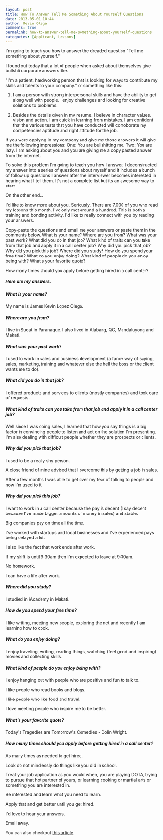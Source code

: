 ```yaml
---
layout: post
title: How To Answer Tell Me Something About Yourself Questions
date: 2013-05-01 10:44
author: Kevin Olega
comments: true
permalink: how-to-answer-tell-me-something-about-yourself-questions
categories: [Applicant, Lessons]
---
```

I'm going to teach you how to answer the dreaded question "Tell me something about yourself." 

I found out today that a lot of people when asked about themselves give bullshit corporate answers like. 

"I'm a patient, hardworking person that is looking for ways to contribute my skills and talents to your company." or something like this:

1) I am a person with strong interpersonal skills and have the ability to get along well with people. I enjoy challenges and looking for creative solutions to problems.

2) Besides the details given in my resume, I believe in character values, vision and action. I am quick in learning from mistakes. I am confident that the various tests that you have conducted will corroborate my competencies aptitude and right attitude for the job.

If you were applying in my company and give me those answers it will give me the following impressions:
One: You are bullshitting me.
Two: You are lazy. I am asking about you and you are giving me a copy pasted answer from the internet.

To solve this problem I'm going to teach you how I answer. I deconstructed my answer into a series of questions about myself and it includes a bunch of follow up questions I answer after the interviewer becomes interested in hearing what I tell them. It's not a complete list but its an awesome way to start.

On the other end...

I'd like to know more about you. Seriously. There are 7,000 of you who read my lessons this month. I've only met around a hundred. This is both a training and bonding activity. I'd like to really connect with you by reading your answers.

Copy-paste the questions and email me your answers or paste them in the comments below.
What is your name?
Where are you from?
What was your past work?
What did you do in that job?
What kind of traits can you take from that job and apply it in a call center job?
Why did you pick that job?
Why did you pick this job?
Where did you study?
How do you spend your free time?
What do you enjoy doing?
What kind of people do you enjoy being with?
What's your favorite quote?

How many times should you apply before getting hired in a call center?

##### Here are my answers.

##### What is your name?

My name is James Kevin Lopez Olega.

##### Where are you from?

I live in Sucat in Paranaque. I also lived in Alabang, QC, Mandaluyong and Makati.

##### What was your past work?

I used to work in sales and business development (a fancy way of saying, sales, marketing, training and whatever else the hell the boss or the client wants me to do).

##### What did you do in that job?

I offered products and services to clients (mostly companies) and took care of requests.

##### What kind of traits can you take from that job and apply it in a call center job?

Well since I was doing sales, I learned that how you say things is a big factor in convincing people to listen and act on the solution I'm presenting. I'm also dealing with difficult people whether they are prospects or clients.

##### Why did you pick that job?

I used to be a really shy person. 

A close friend of mine advised that I overcome this by getting a job in sales. 

After a few months I was able to get over my fear of talking to people and now I'm used to it.

##### Why did you pick this job?

I want to work in a call center because the pay is decent (I say decent because I've made bigger amounts of money in sales) and stable. 

Big companies pay on time all the time. 

I've worked with startups and local businesses and I've experienced pays being delayed a lot. 

I also like the fact that work ends after work. 

If my shift is until 9:30am then I'm expected to leave at 9:30am. 

No homework. 

I can have a life after work.

##### Where did you study?

I studied in iAcademy in Makati.

##### How do you spend your free time?

I like writing, meeting new people, exploring the net and recently I am learning how to cook.

##### What do you enjoy doing?

I enjoy traveling, writing, reading things, watching (feel good and inspiring) movies and collecting skills.

##### What kind of people do you enjoy being with?

I enjoy hanging out with people who are positive and fun to talk to. 

I like people who read books and blogs. 

I like people who like food and travel. 

I love meeting people who inspire me to be better.

##### What's your favorite quote?

Today's Tragedies are Tomorrow's Comedies - Colin Wright.

##### How many times should you apply before getting hired in a call center?

As many times as needed to get hired. 

Look do not mindlessly do things like you did in school. 

Treat your job application as you would when, you are playing DOTA, trying to pursue that hot partner of yours, or learning cooking or martial arts or something you are interested in. 

Be interested and learn what you need to learn. 

Apply that and get better until you get hired. 

I'd love to hear your answers. 

Email away.

You can also checkout [this article](https://www.cleverism.com/tell-me-about-yourself//).
